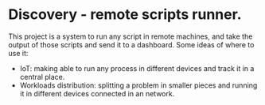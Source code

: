 # Discovery - remote scripts runner.

This project is a system to run any script in remote machines, and take the output of those scripts and send it to a dashboard. Some ideas of where to use it:
* IoT: making able to run any process in different devices and track it in a central place.
* Workloads distribution: splitting a problem in smaller pieces and running it in different devices connected in an network.



